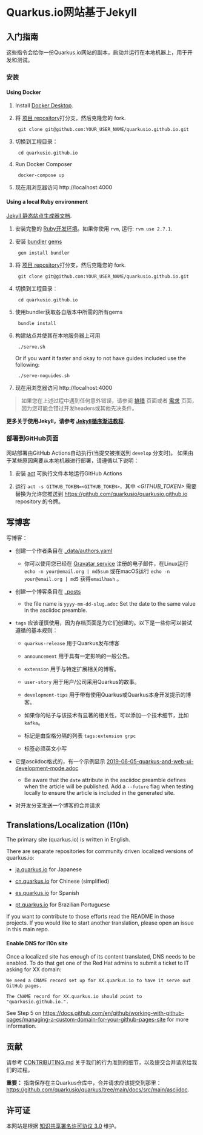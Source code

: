 # Quarkus.io网站基于Jekyll

## 入门指南

这些指令会给你一份Quarkus.io网站的副本，启动并运行在本地机器上，用于开发和测试。

### 安装

#### Using Docker

1. Install [Docker Desktop](https://docs.docker.com/install/).

2. 将 [项目 repository](https://github.com/quarkusio/quarkusio.github.io)打分支，然后克隆您的 fork.


        git clone git@github.com:YOUR_USER_NAME/quarkusio.github.io.git

3. 切换到工程目录：


        cd quarkusio.github.io
4. Run Docker Composer

        docker-compose up

5. 现在用浏览器访问 http://localhost:4000

#### Using a local Ruby environment
[Jekyll 静态站点生成器文档](https://jekyllrb.com/docs/).

1. 安装完整的 [Ruby开发环境](https://jekyllrb.com/docs/installation/)。如果你使用 `rvm`, 运行: `rvm use 2.7.1`.

2. 安装 [bundler](https://jekyllrb.com/docs/ruby-101/#bundler)  [gems](https://jekyllrb.com/docs/ruby-101/#gems)

  
        gem install bundler

3. 将 [项目 repository](https://github.com/quarkusio/quarkusio.github.io)打分支，然后克隆您的 fork.

  
        git clone git@github.com:YOUR_USER_NAME/quarkusio.github.io.git

4. 切换到工程目录：

  
        cd quarkusio.github.io

5. 使用bundler获取各自版本中所需的所有gems


        bundle install

6. 构建站点并使其在本地服务器上可用

  
        ./serve.sh

   Or if you want it faster and okay to not have guides included use the following:

        ./serve-noguides.sh


7. 现在用浏览器访问 http://localhost:4000


> 如果您在上述过程中遇到任何意外错误，请参阅 [排错](https://jekyllrb.com/docs/troubleshooting/#configuration-problems) 页面或者 [需求](https://jekyllrb.com/docs/installation/#requirements) 页面，因为您可能会错过开发headers或其他先决条件。

**更多关于使用Jekyll，请参考 [Jekyll循序渐进教程](https://jekyllrb.com/docs/step-by-step/01-setup/).**

### 部署到GitHub页面

网站部署由GitHub Actions自动执行(当提交被推送到 `develop` 分支时)。
如果由于某些原因需要从本地机器进行部署，请遵循以下说明：


1. 安装 [act](https://github.com/nektos/act#installation) 可执行文件本地运行GitHub Actions

2. 运行 `act -s GITHUB_TOKEN=<GITHUB_TOKEN>`，其中 *<GITHUB_TOKEN>* 需要替换为允许您推送到 https://github.com/quarkusio/quarkusio.github.io repository 的令牌。


## 写博客

写博客：

- 创建一个作者条目在 [_data/authors.yaml](https://github.com/quarkusio/quarkusio.github.io/blob/develop/_data/authors.yaml)

  - 你可以使用您已经在 [Gravatar service](https://gravatar.com) 注册的电子邮件，在Linux运行 `echo -n your@email.org | md5sum` 或在macOS运行 `echo -n your@email.org | md5` 获得`emailhash` 。

     
- 创建一个博客条目在 [_posts](https://github.com/quarkusio/quarkusio.github.io/tree/develop/_posts)

  - the file name is `yyyy-mm-dd-slug.adoc` Set the date to the same value in the asciidoc preamble.

- `tags` 应该谨慎使用，因为存档页面是为它们创建的。以下是一些你可以尝试遵循的基本规则：

  - `quarkus-release` 用于Quarkus发布博客

  - `announcement` 用于具有一定影响的一般公告。

  - `extension` 用于与特定扩展相关的博客。

  - `user-story` 用于用户/公司采用Quarkus的故事。

  - `development-tips` 用于带有使用Quarkus或Quarkus本身开发提示的博客。 

  - 如果你的帖子与该技术有显著的相关性，可以添加一个技术细节，比如 `kafka`。

  - 标记是由空格分隔的列表 `tags:extension grpc`

  - 标签必须英文小写

- 它是asciidoc格式的，有一个示例显示 [2019-06-05-quarkus-and-web-ui-development-mode.adoc](https://github.com/quarkusio/quarkusio.github.io/blob/develop/_posts/2019-06-05-quarkus-and-web-ui-development-mode.adoc)

  - Be aware that the `date` attribute in the asciidoc preamble defines when the article will be published. Add a `--future` flag when testing locally to ensure the article is included in the generated site. 

- 对开发分支发送一个博客的合并请求


## Translations/Localization (l10n)

The primary site (quarkus.io) is written in English. 

There are separate repositories for community driven localized versions of quarkus.io:

- [ja.quarkus.io](https://github.com/quarkusio/ja.quarkus.io) for Japanese

- [cn.quarkus.io](https://github.com/quarkusio/cn.quarkus.io) for Chinese (simplified)

- [es.quarkus.io](https://github.com/quarkusio/es.quarkus.io) for Spanish

- [pt.quarkus.io](https://github.com/quarkusio/pt.quarkus.io) for Brazilian Portuguese


If you want to contribute to those efforts read the README in those projects. If you would like to
start another translation, please open an issue in this main repo.

#### Enable DNS for l10n site

Once a localized site has enough of its content translated, DNS needs to be enabled. To do that get one of the Red Hat admins to submit
a ticket to IT asking for XX domain:

```
We need a CNAME record set up for XX.quarkus.io to have it serve out GitHub pages. 

The CNAME record for XX.quarkus.io should point to "quarkusio.github.io.".
```

See Step 5 on https://docs.github.com/en/github/working-with-github-pages/managing-a-custom-domain-for-your-github-pages-site for more information.

## 贡献

请参考 [CONTRIBUTING.md](https://github.com/quarkusio/quarkusio.github.io/blob/master/CONTRIBUTING.md) 关于我们的行为准则的细节，以及提交合并请求给我们的过程。

**重要：** 指南保存在主Quarkus仓库中，合并请求应该提交到那里：
https://github.com/quarkusio/quarkus/tree/main/docs/src/main/asciidoc.

## 许可证

本网站是根据 [知识共享署名许可协议 3.0](https://creativecommons.org/licenses/by/3.0/) 维护。
